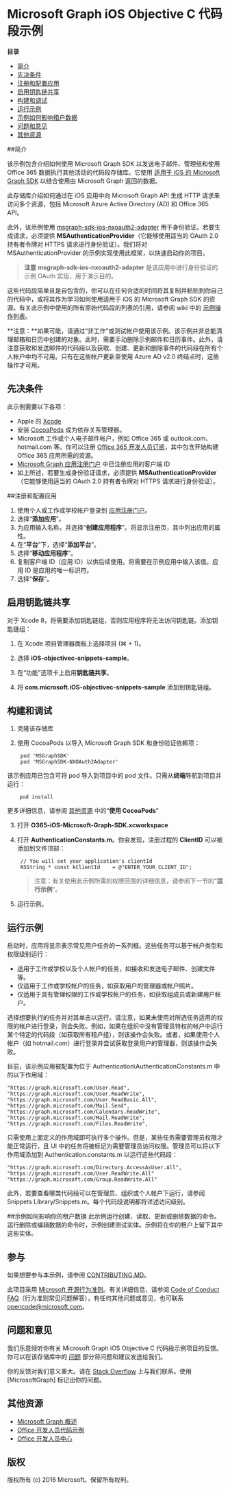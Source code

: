 # <a name="microsoft-graph-ios-objective-c-snippets-sample"></a>Microsoft Graph iOS Objective C 代码段示例

**目录**

* [简介](#introduction)
* [先决条件](#prerequisites)
* [注册和配置应用](#register)
* [启用钥匙链共享](#keychain)
* [构建和调试](#build)
* [运行示例](#run)
* [示例如何影响租户数据](#how-the-sample-affects-your-tenant-data)
* [问题和意见](#questions)
* [其他资源](#additional-resources)

<a name="introduction"></a>
##<a name="introduction"></a>简介

该示例包含介绍如何使用 Microsoft Graph SDK 以发送电子邮件、管理组和使用 Office 365 数据执行其他活动的代码段存储库。它使用 [适用于 iOS 的 Microsoft Graph SDK](https://github.com/microsoftgraph/msgraph-sdk-ios) 以结合使用由 Microsoft Graph 返回的数据。

此存储库介绍如何通过在 iOS 应用中向 Microsoft Graph API 生成 HTTP 请求来访问多个资源，包括 Microsoft Azure Active Directory (AD) 和 Office 365 API。 

此外，该示例使用 [msgraph-sdk-ios-nxoauth2-adapter](https://github.com/microsoftgraph/msgraph-sdk-ios-nxoauth2-adapter) 用于身份验证。若要生成请求，必须提供 **MSAuthenticationProvider**（它能够使用适当的 OAuth 2.0 持有者令牌对 HTTPS 请求进行身份验证）。我们将对 MSAuthenticationProvider 的示例实现使用此框架，以快速启动你的项目。

 > **注意** **msgraph-sdk-ios-nxoauth2-adapter** 是该应用中进行身份验证的示例 OAuth 实现，用于演示目的。

这些代码段简单且是自包含的，你可以在任何合适的时间将其复制并粘贴到你自己的代码中，或将其作为学习如何使用适用于 iOS 的 Microsoft Graph SDK 的资源。有关此示例中使用的所有原始代码段的列表的引用，请参阅 wiki 中的 [示例操作列表](https://github.com/microsoftgraph/iOS-objectiveC-snippets-sample/wiki/Sample-Operations-List)。

**注意：**如果可能，请通过“非工作”或测试帐户使用该示例。该示例并非总能清理邮箱和日历中创建的对象。此时，需要手动删除示例邮件和日历事件。此外，请注意获取和发送邮件的代码段以及获取、创建、更新和删除事件的代码段在所有个人帐户中均不可用。只有在这些帐户更新至使用 Azure AD v2.0 终结点时，这些操作才可用。

 

<a name="prerequisites"></a>
## <a name="prerequisites"></a>先决条件 ##

此示例需要以下各项：  
* Apple 的 [Xcode](https://developer.apple.com/xcode/downloads/)
* 安装 [CocoaPods](https://guides.cocoapods.org/using/using-cocoapods.html) 成为依存关系管理器。
* Microsoft 工作或个人电子邮件帐户，例如 Office 365 或 outlook.com、hotmail.com 等。你可以注册 [Office 365 开发人员订阅](https://aka.ms/devprogramsignup)，其中包含开始构建 Office 365 应用所需的资源。
* [Microsoft Graph 应用注册门户](https://graph.microsoft.io/en-us/app-registration) 中已注册应用的客户端 ID
* 如上所述，若要生成身份验证请求，必须提供 **MSAuthenticationProvider**（它能够使用适当的 OAuth 2.0 持有者令牌对 HTTPS 请求进行身份验证）。 


      
<a name="register"></a>
##<a name="register-and-configure-the-app"></a>注册和配置应用

1. 使用个人或工作或学校帐户登录到 [应用注册门户](https://apps.dev.microsoft.com/)。  
2. 选择“**添加应用**”。  
3. 为应用输入名称，并选择“**创建应用程序**”。将显示注册页，其中列出应用的属性。  
4. 在“**平台**”下，选择“**添加平台**”。  
5. 选择“**移动应用程序**”。  
6. 复制客户端 ID（应用 ID）以供后续使用。将需要在示例应用中输入该值。应用 ID 是应用的唯一标识符。   
7. 选择“**保存**”。  

<a name="keychain"></a>
## <a name="enable-keychain-sharing"></a>启用钥匙链共享
 
对于 Xcode 8，将需要添加钥匙链组，否则应用程序将无法访问钥匙链。添加钥匙链组：
 
1. 在 Xcode 项目管理器面板上选择项目 (⌘ + 1)。
 
2. 选择 **iOS-objectivec-snippets-sample**。
 
3. 在“功能”选项卡上启用**钥匙链共享**。
 
4. 将 **com.microsoft.iOS-objectivec-snippets-sample** 添加到钥匙链组。

<a name="build"></a>
## <a name="build-and-debug"></a>构建和调试 ##

1. 克隆该存储库
2. 使用 CocoaPods 以导入 Microsoft Graph SDK 和身份验证依赖项：

        pod 'MSGraphSDK'
        pod 'MSGraphSDK-NXOAuth2Adapter'


 该示例应用已包含可将 pod 导入到项目中的 pod 文件。只需从**终端**导航到项目并运行：

        pod install

   更多详细信息，请参阅 [其他资源](#AdditionalResources) 中的“**使用 CocoaPods**”

3. 打开 **O365-iOS-Microsoft-Graph-SDK.xcworkspace**
4. 打开 **AuthenticationConstants.m**。你会发现，注册过程的 **ClientID** 可以被添加到文件顶部：

        // You will set your application's clientId
        NSString * const kClientId    = @"ENTER_YOUR_CLIENT_ID";

    > 注意：有关使用此示例所需的权限范围的详细信息，请参阅下一节的“**运行示例**”。
5. 运行示例。

<a name="run"></a>
## <a name="running-the-sample"></a>运行示例

启动时，应用将显示表示常见用户任务的一系列框。这些任务可以基于帐户类型和权限级别运行：

- 适用于工作或学校以及个人帐户的任务，如接收和发送电子邮件、创建文件等。
- 仅适用于工作或学校帐户的任务，如获取用户的管理器或帐户照片。
- 仅适用于具有管理权限的工作或学校帐户的任务，如获取组成员或新建用户帐户。

选择想要执行的任务并对其单击以运行。请注意，如果未使用对所选任务适用的权限的帐户进行登录，则会失败。例如，如果在组织中没有管理员特权的帐户中运行某个特定的代码段（如获取所有租户组），则该操作会失败。或者，如果使用个人帐户（如 hotmail.com）进行登录并尝试获取登录用户的管理器，则该操作会失败。

目前，该示例应用被配置为位于 Authentication\AuthenticationConstants.m 中的以下作用域：

    "https://graph.microsoft.com/User.Read",
    "https://graph.microsoft.com/User.ReadWrite",
    "https://graph.microsoft.com/User.ReadBasic.All",
    "https://graph.microsoft.com/Mail.Send",
    "https://graph.microsoft.com/Calendars.ReadWrite",
    "https://graph.microsoft.com/Mail.ReadWrite",
    "https://graph.microsoft.com/Files.ReadWrite",

只需使用上面定义的作用域即可执行多个操作。但是，某些任务需要管理员权限才能正常运行，且 UI 中的任务将被标记为需要管理员访问权限。管理员可以将以下作用域添加到 Authentication.constants.m 以运行这些代码段：

    "https://graph.microsoft.com/Directory.AccessAsUser.All",
    "https://graph.microsoft.com/User.ReadWrite.All"
    "https://graph.microsoft.com/Group.ReadWrite.All"

此外，若要查看哪类代码段可以在管理员、组织或个人帐户下运行，请参阅 Snippets Library/Snippets.m。每个代码段说明都将详述访问级别。

<a name="#how-the-sample-affects-your-tenant-data"></a>
##<a name="how-the-sample-affects-your-tenant-data"></a>示例如何影响你的租户数据
此示例运行创建、读取、更新或删除数据的命令。运行删除或编辑数据的命令时，示例创建测试实体。示例将在你的租户上留下其中这些实体。

<a name="contributing"></a>
## <a name="contributing"></a>参与 ##

如果想要参与本示例，请参阅 [CONTRIBUTING.MD](/CONTRIBUTING.md)。

此项目采用 [Microsoft 开源行为准则](https://opensource.microsoft.com/codeofconduct/)。有关详细信息，请参阅 [Code of Conduct FAQ](https://opensource.microsoft.com/codeofconduct/faq/)（行为准则常见问题解答），有任何其他问题或意见，也可联系 [opencode@microsoft.com](mailto:opencode@microsoft.com)。

<a name="questions"></a>
## <a name="questions-and-comments"></a>问题和意见

我们乐意倾听你有关 Microsoft Graph iOS Objective C 代码段示例项目的反馈。你可以在该存储库中的 [问题](https://github.com/microsoftgraph/iOS-objectiveC-snippets-sample/issues) 部分将问题和建议发送给我们。

你的反馈对我们意义重大。请在 [Stack Overflow](http://stackoverflow.com/questions/tagged/office365+or+microsoftgraph) 上与我们联系。使用 [MicrosoftGraph] 标记出你的问题。

<a name="additional-resources"></a>
## <a name="additional-resources"></a>其他资源 ##

- [Microsoft Graph 概述](http://graph.microsoft.io)
- [Office 开发人员代码示例](http://dev.office.com/code-samples)
- [Office 开发人员中心](http://dev.office.com/)


## <a name="copyright"></a>版权
版权所有 (c) 2016 Microsoft。保留所有权利。

